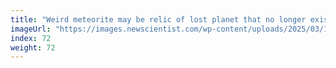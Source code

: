 ```yaml
---
title: "Weird meteorite may be relic of lost planet that no longer exists"
imageUrl: "https://images.newscientist.com/wp-content/uploads/2025/03/17201545/SEI_2442029351.jpg?width=788"
index: 72
weight: 72
---
```

